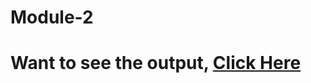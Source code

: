 # Module-2

# Want to see the output, [Click Here](https://Heerdassingh.github.io/HTML-CSS-and-Javascript-for-Web-Developers/Module-2/index.html)
